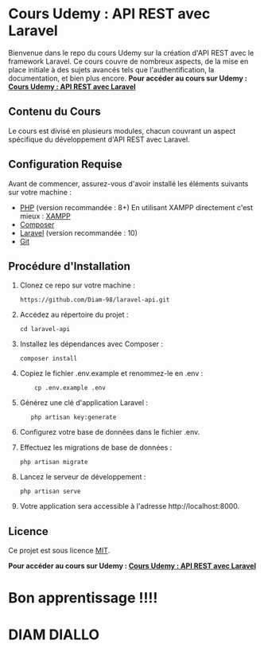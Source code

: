 # Cours Udemy : API REST avec Laravel

Bienvenue dans le repo du cours Udemy sur la création d'API REST avec le framework Laravel. Ce cours couvre de nombreux aspects, de la mise en place initiale à des sujets avancés tels que l'authentification, la documentation, et bien plus encore. 
**Pour accéder au cours sur Udemy : [Cours Udemy : API REST avec Laravel](https://www.udemy.com/course/laravel-10-creation-dapi-rest-avancees/)**

## Contenu du Cours

Le cours est divisé en plusieurs modules, chacun couvrant un aspect spécifique du développement d'API REST avec Laravel.

## Configuration Requise

Avant de commencer, assurez-vous d'avoir installé les éléments suivants sur votre machine :

- [PHP](https://www.php.net/) (version recommandée : 8+) En utilisant XAMPP directement c'est mieux : [XAMPP](https://www.apachefriends.org/fr/download.html)
- [Composer](https://getcomposer.org/)
- [Laravel](https://laravel.com/) (version recommandée : 10)
- [Git](https://git-scm.com/)

## Procédure d'Installation

1. Clonez ce repo sur votre machine :
   ```
   https://github.com/Diam-98/laravel-api.git
   ```

2. Accédez au répertoire du projet :
   ```
   cd laravel-api
   ```

3. Installez les dépendances avec Composer :
   ```
   composer install
   ```

4. Copiez le fichier .env.example et renommez-le en .env :
   ```
       cp .env.example .env
   ```
   

5. Générez une clé d'application Laravel :
    ```
       php artisan key:generate
    ```

6. Configurez votre base de données dans le fichier .env.

7. Effectuez les migrations de base de données :
   ```
   php artisan migrate
   ```

8. Lancez le serveur de développement :
    ```
    php artisan serve
    ```
    
9. Votre application sera accessible à l'adresse http://localhost:8000.

## Licence

Ce projet est sous licence [MIT](LICENSE).

**Pour accéder au cours sur Udemy : [Cours Udemy : API REST avec Laravel](https://www.udemy.com/course/laravel-10-creation-dapi-rest-avancees/)**
# Bon apprentissage !!!! 
# DIAM DIALLO
